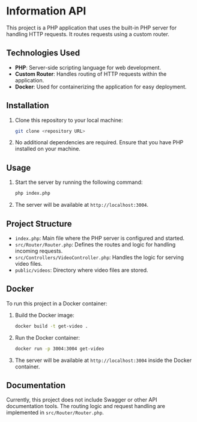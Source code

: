 # Information API

This project is a PHP application that uses the built-in PHP server for handling HTTP requests. It routes requests using a custom router.

## Technologies Used

- **PHP**: Server-side scripting language for web development.
- **Custom Router**: Handles routing of HTTP requests within the application.
- **Docker**: Used for containerizing the application for easy deployment.

## Installation

1. Clone this repository to your local machine:
    ```bash
    git clone <repository URL>
    ```

2. No additional dependencies are required. Ensure that you have PHP installed on your machine.

## Usage

1. Start the server by running the following command:
    ```bash
    php index.php
    ```

2. The server will be available at `http://localhost:3004`.

## Project Structure

- `index.php`: Main file where the PHP server is configured and started.
- `src/Router/Router.php`: Defines the routes and logic for handling incoming requests.
- `src/Controllers/VideoController.php`: Handles the logic for serving video files.
- `public/videos`: Directory where video files are stored.

## Docker

To run this project in a Docker container:

1. Build the Docker image:
    ```bash
    docker build -t get-video .
    ```

2. Run the Docker container:
    ```bash
    docker run -p 3004:3004 get-video
    ```

3. The server will be available at `http://localhost:3004` inside the Docker container.

## Documentation

Currently, this project does not include Swagger or other API documentation tools. The routing logic and request handling are implemented in `src/Router/Router.php`.
